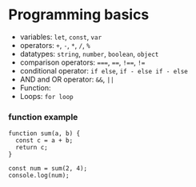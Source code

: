 # Programming basics

- variables: `let`, `const`, `var`
- operators: `+`, `-`, `*`, `/`, `%`
- datatypes: `string`, `number`, `boolean`, `object`
- comparison operators: `===`, `==`, `!==`, `!=`
- conditional operator: `if else`, `if - else if - else`
- AND and OR operator: `&&`, `||`
- Function: 
- Loops: `for loop`

### function example

```
function sum(a, b) {
  const c = a + b;
  return c;
}

const num = sum(2, 4);
console.log(num);
```
